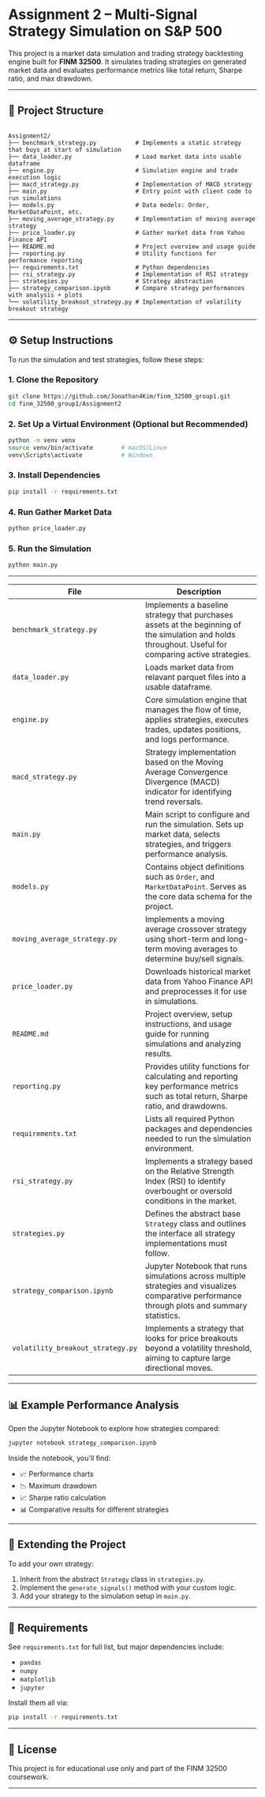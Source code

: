 # Assignment 2 – Multi-Signal Strategy Simulation on S&P 500

This project is a market data simulation and trading strategy backtesting engine built for **FINM 32500**. It simulates trading strategies on generated market data and evaluates performance metrics like total return, Sharpe ratio, and max drawdown.

---

## 📁 Project Structure

```

Assignment2/
├── benchmark_strategy.py           # Implements a static strategy that buys at start of simulation
├── data_loader.py                  # Load market data into usable dataframe
├── engine.py                       # Simulation engine and trade execution logic
├── macd_strategy.py                # Implementation of MACD strategy
├── main.py                         # Entry point with client code to run simulations
├── models.py                       # Data models: Order, MarketDataPoint, etc.
├── moving_average_strategy.py      # Implementation of moving average strategy
├── price_loader.py                 # Gather market data from Yahoo Finance API
├── README.md                       # Project overview and usage guide
├── reporting.py                    # Utility functions for performance reporting
├── requirements.txt                # Python dependencies
├── rsi_strategy.py                 # Implementation of RSI strategy
├── strategies.py                   # Strategy abstraction 
├── strategy_comparison.ipynb       # Compare strategy performances with analysis + plots
└── volatility_breakout_strategy.py # Implementation of volatility breakout strategy

````

---

## ⚙️ Setup Instructions

To run the simulation and test strategies, follow these steps:

### 1. Clone the Repository

```bash
git clone https://github.com/Jonathan4Kim/finm_32500_group1.git
cd finm_32500_group1/Assignment2
````

### 2. Set Up a Virtual Environment (Optional but Recommended)

```bash
python -m venv venv
source venv/bin/activate        # macOS/Linux
venv\Scripts\activate           # Windows
```

### 3. Install Dependencies

```bash
pip install -r requirements.txt
```

### 4. Run Gather Market Data

```bash
python price_loader.py
```

### 5. Run the Simulation

```bash
python main.py
```

---

| File                              | Description                                                                                                                                          |
| --------------------------------- |------------------------------------------------------------------------------------------------------------------------------------------------------|
| `benchmark_strategy.py`           | Implements a baseline strategy that purchases assets at the beginning of the simulation and holds throughout. Useful for comparing active strategies. |
| `data_loader.py`                  | Loads market data from relavant parquet files into a usable dataframe.                                                                               |
| `engine.py`                       | Core simulation engine that manages the flow of time, applies strategies, executes trades, updates positions, and logs performance.                  |
| `macd_strategy.py`                | Strategy implementation based on the Moving Average Convergence Divergence (MACD) indicator for identifying trend reversals.                         |
| `main.py`                         | Main script to configure and run the simulation. Sets up market data, selects strategies, and triggers performance analysis.                         |
| `models.py`                       | Contains object definitions such as `Order`, and `MarketDataPoint`. Serves as the core data schema for the project.                                  |
| `moving_average_strategy.py`      | Implements a moving average crossover strategy using short-term and long-term moving averages to determine buy/sell signals.                         |
| `price_loader.py`                 | Downloads historical market data from Yahoo Finance API and preprocesses it for use in simulations.                                           |
| `README.md`                       | Project overview, setup instructions, and usage guide for running simulations and analyzing results.                                                 |
| `reporting.py`                    | Provides utility functions for calculating and reporting key performance metrics such as total return, Sharpe ratio, and drawdowns.                  |
| `requirements.txt`                | Lists all required Python packages and dependencies needed to run the simulation environment.                                                        |
| `rsi_strategy.py`                 | Implements a strategy based on the Relative Strength Index (RSI) to identify overbought or oversold conditions in the market.                        |
| `strategies.py`                   | Defines the abstract base `Strategy` class and outlines the interface all strategy implementations must follow.                                      |
| `strategy_comparison.ipynb`       | Jupyter Notebook that runs simulations across multiple strategies and visualizes comparative performance through plots and summary statistics.       |
| `volatility_breakout_strategy.py` | Implements a strategy that looks for price breakouts beyond a volatility threshold, aiming to capture large directional moves.                       |

---

## 📊 Example Performance Analysis

Open the Jupyter Notebook to explore how strategies compared:

```bash
jupyter notebook strategy_comparison.ipynb
```

Inside the notebook, you'll find:

* 📈 Performance charts
* 📉 Maximum drawdown
* 📈 Sharpe ratio calculation
* 📊 Comparative results for different strategies

---

## 🧪 Extending the Project

To add your own strategy:

1. Inherit from the abstract `Strategy` class in `strategies.py`.
2. Implement the `generate_signals()` method with your custom logic.
3. Add your strategy to the simulation setup in `main.py`.

---

## 📌 Requirements

See `requirements.txt` for full list, but major dependencies include:

* `pandas`
* `numpy`
* `matplotlib`
* `jupyter`

Install them all via:

```bash
pip install -r requirements.txt
```

---

## 📄 License

This project is for educational use only and part of the FINM 32500 coursework.

---